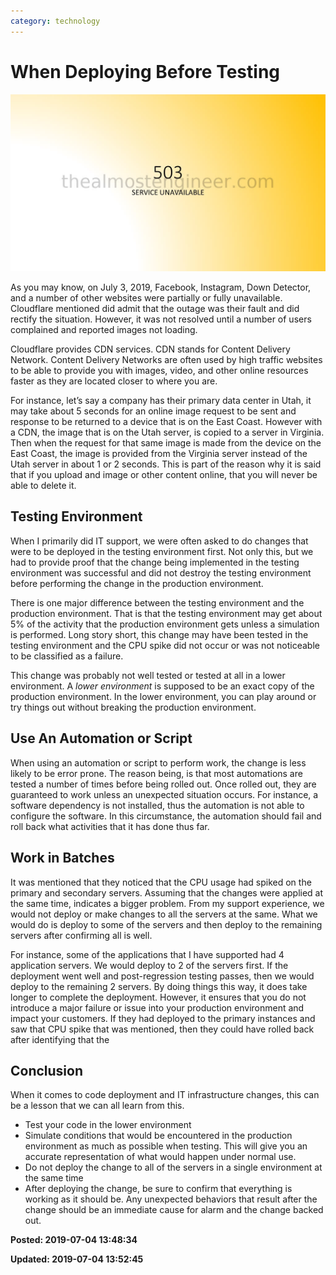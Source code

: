 ```yaml
---
category: technology
---
```

# When Deploying Before Testing

![](/images/2019.07.04-503.jpg)

As you may know, on July 3, 2019, Facebook, Instagram, Down Detector, and a number of other websites were partially or fully unavailable. Cloudflare mentioned did admit that the outage was their fault and did rectify the situation.  However, it was not resolved until a number of users complained and reported images not loading.  

Cloudflare provides CDN services.  CDN stands for Content Delivery Network.  Content Delivery Networks are often used by high traffic websites to be able to provide you with images, video, and other online resources faster as they are located closer to where you are. 

For instance, let’s say a company has their primary data center in Utah, it may take about 5 seconds for an online image request to be sent and response to be returned to a device that is on the East Coast.  However with a CDN, the image that is on the Utah server, is copied to a server in Virginia. Then when the request for that same image is made from the device on the East Coast, the image is provided from the Virginia server instead of the Utah server in about 1 or 2 seconds. This is part of the reason why it is said that if you upload and image or other content online, that you will never be able to delete it. 

## Testing Environment

When I primarily did IT support, we were often asked to do changes that were to be deployed in the testing environment first. Not only this, but we had to provide proof that the change being implemented in the testing environment  was successful and did not destroy the testing environment before performing the change in the production environment. 

There is one major difference between the testing environment and the production environment.  That is that the testing environment may get about 5% of the activity that the production environment gets unless a simulation is performed.  Long story short, this change may have been tested in the testing environment and the CPU spike did not occur or was not noticeable to be classified as a failure.  

This change was probably not well tested or tested at all in a lower environment. A *lower environment* is supposed to be an exact copy of the production environment.  In the lower environment, you can play around or try things out without breaking the production environment. 

## Use An Automation or Script

When using an automation or script to perform work, the change is less likely to be error prone. The reason being, is that most automations are tested a number of times before being rolled out.  Once rolled out, they are guaranteed to work unless an unexpected situation occurs. For instance, a software dependency is not installed, thus the automation is not able to configure the software.  In this circumstance, the automation should fail and roll back what activities that it has done thus far. 

## Work in Batches

It was mentioned that they noticed that the CPU usage had spiked on the primary and secondary servers. Assuming that the changes were applied at the same time, indicates a bigger problem.  From my support experience, we would not deploy or make changes to all the servers at the same. What we would do is deploy to some of the servers and then deploy to the remaining servers after confirming all is well.  

For instance, some of the applications that I have supported had 4 application servers. We would deploy to 2 of the servers first.  If the deployment went well and post-regression testing passes, then we would deploy to the remaining 2 servers. By doing things this way, it does take longer to complete the deployment.  However, it ensures that you do not introduce a major failure or issue into your production environment and impact your customers.  If they had deployed to the primary instances and saw that CPU spike that was mentioned, then they could have rolled back after identifying that the 

## Conclusion

When it comes to code deployment and IT infrastructure changes, this can be a lesson that we can all learn from this. 

* Test your code in the lower environment
* Simulate conditions that would be encountered in the production environment as much as possible when testing.  This will give you an accurate representation of what would happen under normal use.
* Do not deploy the change to all of the servers in a single environment at the same time 
* After deploying the change, be sure to confirm that everything is working as it should be. Any unexpected behaviors that result after the change should be an immediate cause for alarm and the change backed out.


**Posted: 2019-07-04 13:48:34** 

**Updated: 2019-07-04 13:52:45** 


